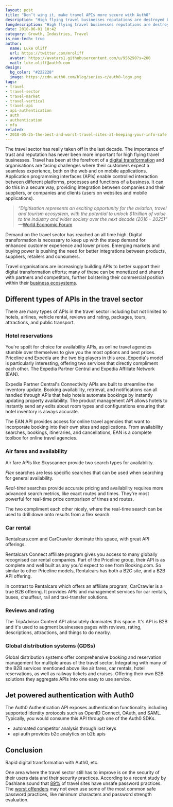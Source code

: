 ```yaml
---
layout: post
title: "Don’t wing it, make travel APIs more secure with Auth0"
description: "High flying travel businesses reputations are destroyed by data breaches. Protect against breaches with identity management from Auth0."
longdescription: "High flying travel businesses reputations are destroyed by data breaches. The online travel sector has really taken off in the last decade. The importance of trust and reputation has never been more important. Protect against breaches with identity management from Auth0."
date: 2018-06-01 10:42
category: Growth, Industries, Travel
is_non-tech: true
author:
  name: Luke Oliff
  url: https://twitter.com/mroliff
  avatar: https://avatars1.githubusercontent.com/u/956290?s=200
  mail: luke.oliff@auth0.com
design:
  bg_color: "#222228"
  image: https://cdn.auth0.com/blog/series-c/auth0-logo.png
tags:
- travel
- travel-sector
- travel-market
- travel-vertical
- travel-api
- api-authentication
- auth
- authentication
- mfa
related:
- 2018-05-25-the-best-and-worst-travel-sites-at-keeping-your-info-safe
---
```


The travel sector has really taken off in the last decade. The importance of trust and reputation has never been more important for high flying travel businesses. Travel has been at the forefront of a [digital transformation](https://www.kcom.com/connected-thinking/opinion/the-digital-transformation-of-the-travel-and-tourism-industry/) and organisations are facing challenges where their customers expect a seamless experience, both on the web and on mobile applications. Application programming interfaces (APIs) enable controlled interaction between different platforms, processes and functions of a business. It can do this in a secure way, providing integration between companies and their suppliers, or companies and clients (users on websites and mobile applications).

> _“Digitisation represents an exciting opportunity for the aviation, travel and tourism ecosystem, with the potential to unlock $1trillion of value to the industry and wider society over the next decade (2016 – 2025)”_ —[World Economic Forum](http://reports.weforum.org/digital-transformation/wp-content/blogs.dir/94/mp/files/pages/files/wef-dti-aviation-travel-and-tourism-white-paper.pdf)

Demand on the travel sector has reached an all time high. Digital transformation is necessary to keep up with the steep demand for enhanced customer experience and lower prices. Emerging markets and buying power is pushing the need for better integrations between products, suppliers, retailers and consumers.

Travel organisations are increasingly building APIs to better support their digital transformation efforts; many of these can be monetized and shared with partners and competitors, further bolstering their commercial position within their [business ecosystems](http://deloitte.wsj.com/cio/2015/09/02/ecosystems-expand-the-art-of-the-possible/). 

## Different types of APIs in the travel sector

There are many types of APIs in the travel sector including but not limited to hotels, airlines, vehicle rental, reviews and rating, packages, tours, attractions, and public transport.

### Hotel reservations

You're spoilt for choice for availability APIs, as online travel agencies stumble over themselves to give you the most options and best prices. Priceline and Expedia are the two big players in this area. Expedia's model is particularly interesting, offering two services that directly compliment each other. The Expedia Partner Central and Expedia Affiliate Network (EAN).
 
Expedia Partner Central's Connectivity APIs are built to streamline the inventory update. Booking availability, retrieval, and notifications can all handled through APIs that help hotels automate bookings by instantly updating property availability. The product management API allows hotels to instantly send any edits about room types and configurations ensuring that hotel inventory is always accurate.

The EAN API provides access for online travel agencies that want to incorporate booking into their own sites and applications. From availability searches, bookings, itineraries, and cancellations, EAN is a complete toolbox for online travel agencies.

### Air fares and availability

Air fare APIs like Skyscanner provide two search types for availability.

*Flex* searches are less specific searches that can be used when searching for general availability.

*Real-time* searches provide accurate pricing and availability requires more advanced search metrics, like exact routes and times. They're most powerful for real-time price comparison of times and routes.

The two compliment each other nicely, where the real-time search can be used to drill down onto results from a flex search.

### Car rental

Rentalcars.com and CarCrawler dominate this space, with great API offerings. 

Rentalcars Connect affiliate program gives you access to many globally recognised car rental companies. Part of the Priceline group, their API is as complete and well built as any you'd expect to see from Booking.com. So similar to other Priceline models, Rentalcars has both a B2C site, and a B2B API offering.

In contrast to Rentalcars which offers an affiliate program, CarCrawler is a true B2B offering. It provides APIs and management services for car rentals, buses, chauffeur, rail and taxi-transfer solutions.

### Reviews and rating

The TripAdvisor Content API absolutely dominates this space. It's API is B2B and it's used to augment businesses pages with reviews, rating, descriptions, attractions, and things to do nearby.

### Global distribution systems (GDSs)

Global distribution systems offer comprehensive booking and reservation management for multiple areas of the travel sector. Integrating with many of the B2B services mentioned above like air fares, car rentals, hotel reservations, as well as railway tickets and cruises. Offering their own B2B solutions they aggregate APIs into one easy to use service.

## Jet powered authentication with Auth0

The Auth0 Authentication API exposes authentication functionality including supported identity protocols such as OpenID Connect, OAuth, and SAML. Typically, you would consume this API through one of the Auth0 SDKs.

- automated competitor analysis through lost keys
- api auth provides b2c analytics on b2b apis

## Conclusion

Rapid digital transformation with Auth0, etc.

One area where the travel sector still has to improve is on the security of their users data and their security practices. According to a recent study by Dashlane sound that [89%](https://blog.dashlane.com/travel-password-power-rankings-2018/) of travel sites have unsafe password practices. The [worst offenders](https://auth0.com/blog/the-best-and-worst-travel-sites-at-keeping-your-info-safe) may not even use some of the most common safe password practices, like minimum characters and password strength evaluation.